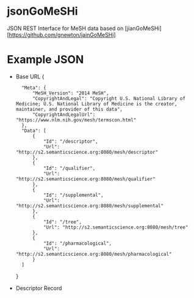 jsonGoMeSHi
===========

JSON REST Interface for MeSH data based on [jianGoMeSHi][https://github.com/gnewton/jainGoMeSHi]


Example JSON
============

* Base URL
    {
    
        "Meta": {
            "MeSH_Version": "2014 MeSH",
            "CopyrightAndLegal": "Copyright U.S. National Library of Medicine; U.S. National Library of Medicine is the creator, maintainer, and provider of this data",
            "CopyrightAndLegalUrl": "https://www.nlm.nih.gov/mesh/termscon.html"
        },
        "Data": [
            {
                "Id": "/descriptor",
                "Url": "http://s2.semanticscience.org:8080/mesh/descriptor"
            },
            {
                "Id": "/qualifier",
                "Url": "http://s2.semanticscience.org:8080/mesh/qualifier"
            },
            {
                "Id": "/supplemental",
                "Url": "http://s2.semanticscience.org:8080/mesh/supplemental"
            },
            {
                "Id": "/tree",
                "Url": "http://s2.semanticscience.org:8080/mesh/tree"
            },
            {
                "Id": "/pharmacological",
                "Url": "http://s2.semanticscience.org:8080/mesh/pharmacological"
            }
        ]
    
    }
* Descriptor Record

